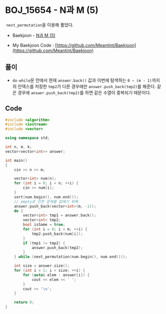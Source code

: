 # BOJ_15654 - N과 M (5)

&nbsp;`next_permutation`을 이용해 풀었다.

- Baekjoon - [N과 M (5)](https://www.acmicpc.net/problem/15654)

- My Baekjoon Code : [https://github.com/Meantint/Baekjoon](https://github.com/Meantint/Baekjoon)

## 풀이

- `do-while`문 안에서 현재 `answer.back()` 값과 이번에 탐색하는 `0 ~ (m - 1)`까지의 인덱스를 저장한 `tmp2`가 다른 경우에만 `answer.push_back(tmp2)`를 해준다. 같은 경우에 `answer.push_back(tmp2)`를 하면 같은 수열이 중복되기 때문이다.

## Code

```cpp
#include <algorithm>
#include <iostream>
#include <vector>

using namespace std;

int n, m, k;
vector<vector<int>> answer;

int main()
{
    cin >> n >> m;

    vector<int> num(n);
    for (int i = 0; i < n; ++i) {
        cin >> num[i];
    }
    sort(num.begin(), num.end());
    // empty로 인한 문제를 없애기 위해
    answer.push_back(vector<int>(m, -1));
    do {
        vector<int> tmp1 = answer.back();
        vector<int> tmp2;
        bool isSame = true;
        for (int i = 0; i < m; ++i) {
            tmp2.push_back(num[i]);
        }
        if (tmp1 != tmp2) {
            answer.push_back(tmp2);
        }
    } while (next_permutation(num.begin(), num.end()));

    int size = answer.size();
    for (int i = 1; i < size; ++i) {
        for (auto& elem : answer[i]) {
            cout << elem << ' ';
        }
        cout << '\n';
    }

    return 0;
}
```
